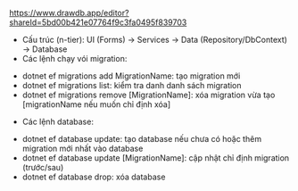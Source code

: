 https://www.drawdb.app/editor?shareId=5bd00b421e07764f9c3fa0495f839703
 - Cấu trúc (n-tier): UI (Forms) → Services → Data (Repository/DbContext) → Database
- Các lệnh chạy vói migration:
+ dotnet ef migrations add MigrationName: tạo migration mới
+ dotnet ef migrations list: kiểm tra danh danh sách migration
+ dotnet ef migrations remove [MigrationName]: xóa migration vừa tạo [migrationName nếu muốn chỉ định xóa]
- Các lệnh database:
+ dotnet ef database update: tạo database nếu chưa có hoặc thêm migration mới nhất vào database
+ dotnet ef database update [MigrationName]: cập nhật chỉ định migration (trước/sau)
+ dotnet ef database drop: xóa database
	
